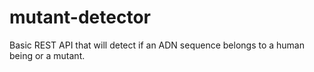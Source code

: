 # mutant-detector
Basic REST API that will detect if an ADN sequence belongs to a human being or a mutant.
